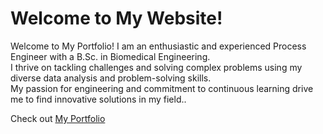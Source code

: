 <!DOCTYPE html>
<html lang="en">
<head>
    <meta charset="UTF-8">
    <meta name="viewport" content="width=device-width, initial-scale=1.0">
</head>
<body>
    <h1>Welcome to My Website!</h1>
    <p>Welcome to My Portfolio!
I am an enthusiastic and experienced Process Engineer with a B.Sc. in Biomedical Engineering. <br>I thrive on tackling challenges and solving complex problems using my diverse data analysis and problem-solving skills. <br>My passion for engineering and commitment to continuous learning drive me to find innovative solutions in my field..</p> 
    <p>Check out 
        <a href="https://bncmnky.github.io" target="_blank">My Portfolio</a>
    </p>
</body>
</html>
